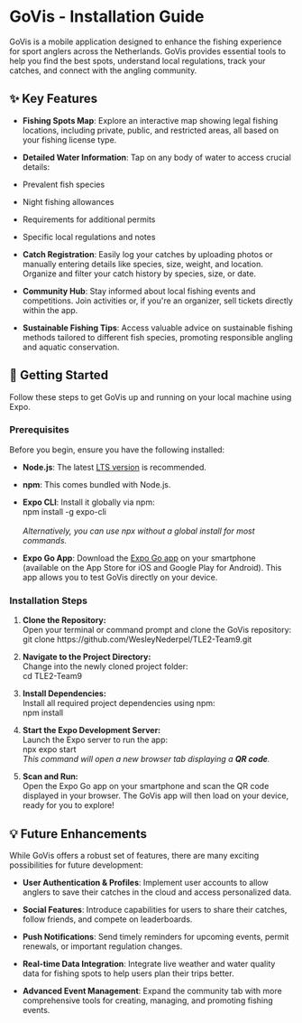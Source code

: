 # **GoVis - Installation Guide**

GoVis is a mobile application designed to enhance the fishing experience for sport anglers across the Netherlands. GoVis provides essential tools to help you find the best spots,
understand local regulations, track your catches, and connect with the angling community.

## **✨ Key Features**

- **Fishing Spots Map**: Explore an interactive map showing legal fishing locations, including private, public, and
  restricted areas, all based on your fishing license type.

- **Detailed Water Information**: Tap on any body of water to access crucial details:

* Prevalent fish species

* Night fishing allowances

* Requirements for additional permits

* Specific local regulations and notes

- **Catch Registration**: Easily log your catches by uploading photos or manually entering details like species, size,
  weight, and location. Organize and filter your catch history by species, size, or date.

- **Community Hub**: Stay informed about local fishing events and competitions. Join activities or, if you're an
  organizer, sell tickets directly within the app.

- **Sustainable Fishing Tips**: Access valuable advice on sustainable fishing methods tailored to different fish
  species, promoting responsible angling and aquatic conservation.

## **🚀 Getting Started**

Follow these steps to get GoVis up and running on your local machine using Expo.

### **Prerequisites**

Before you begin, ensure you have the following installed:

- **Node.js**: The latest [LTS version](https://nodejs.org/en/download/) is recommended.

- **npm**: This comes bundled with Node.js.

- **Expo CLI**: Install it globally via npm:\
  npm install -g expo-cli\
  \
  _Alternatively, you can use npx without a global install for most commands._

- **Expo Go App**: Download the [Expo Go app](https://expo.dev/client) on your smartphone (available on the App Store
  for iOS and Google Play for Android). This app allows you to test GoVis directly on your device.

### **Installation Steps**

1. **Clone the Repository:**\
   Open your terminal or command prompt and clone the GoVis repository:\
   git clone https\://github.com/WesleyNederpel/TLE2-Team9.git

2. **Navigate to the Project Directory:**\
   Change into the newly cloned project folder:\
   cd TLE2-Team9

3. **Install Dependencies:**\
   Install all required project dependencies using npm:\
   npm install

4. **Start the Expo Development Server:**\
   Launch the Expo server to run the app:\
   npx expo start\
   _This command will open a new browser tab displaying a **QR code**._

5. **Scan and Run:**\
   Open the Expo Go app on your smartphone and scan the QR code displayed in your browser. The GoVis app will then load
   on your device, ready for you to explore!

## **💡 Future Enhancements**

While GoVis offers a robust set of features, there are many exciting possibilities for future development:

- **User Authentication & Profiles**: Implement user accounts to allow anglers to save their catches in the cloud and
  access personalized data.

- **Social Features**: Introduce capabilities for users to share their catches, follow friends, and compete on
  leaderboards.

- **Push Notifications**: Send timely reminders for upcoming events, permit renewals, or important regulation changes.

- **Real-time Data Integration**: Integrate live weather and water quality data for fishing spots to help users plan
  their trips better.

- **Advanced Event Management**: Expand the community tab with more comprehensive tools for creating, managing, and
  promoting fishing events.
